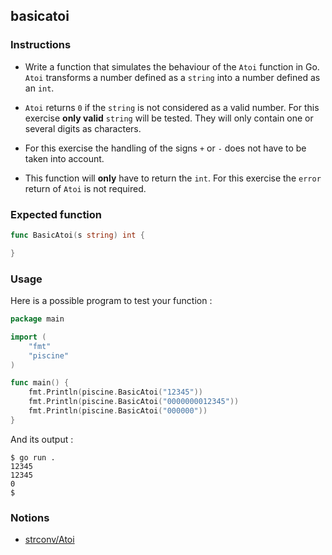 ## basicatoi

### Instructions

- Write a function that simulates the behaviour of the `Atoi` function in Go. `Atoi` transforms a number defined as a `string` into a number defined as an `int`.

- `Atoi` returns `0` if the `string` is not considered as a valid number. For this exercise **only valid** `string` will be tested. They will only contain one or several digits as characters.

- For this exercise the handling of the signs `+` or `-` does not have to be taken into account.

- This function will **only** have to return the `int`. For this exercise the `error` return of `Atoi` is not required.

### Expected function

```go
func BasicAtoi(s string) int {

}
```

### Usage

Here is a possible program to test your function :

```go
package main

import (
	"fmt"
	"piscine"
)

func main() {
	fmt.Println(piscine.BasicAtoi("12345"))
	fmt.Println(piscine.BasicAtoi("0000000012345"))
	fmt.Println(piscine.BasicAtoi("000000"))
}
```

And its output :

```console
$ go run .
12345
12345
0
$
```

### Notions

- [strconv/Atoi](https://golang.org/pkg/strconv/#Atoi)
